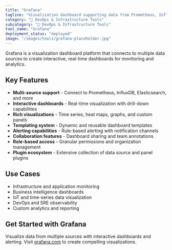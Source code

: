 ```yaml
---
title: "Grafana"
tagline: "Visualization dashboard supporting data from Prometheus, InfluxDB, and other sources"
category: "🔧 DevOps & Infrastructure Tools"
subcategory: "🔧 DevOps & Infrastructure Tools"
tool_name: "Grafana"
deployment_status: "deployed"
image: "/images/tools/grafana-placeholder.jpg"
---
```

Grafana is a visualization dashboard platform that connects to multiple data sources to create interactive, real-time dashboards for monitoring and analytics.

## Key Features

- **Multi-source support** - Connect to Prometheus, InfluxDB, Elasticsearch, and more
- **Interactive dashboards** - Real-time visualization with drill-down capabilities
- **Rich visualizations** - Time series, heat maps, graphs, and custom panels
- **Templating system** - Dynamic and reusable dashboard templates
- **Alerting capabilities** - Rule-based alerting with notification channels
- **Collaboration features** - Dashboard sharing and team annotations
- **Role-based access** - Granular permissions and organization management
- **Plugin ecosystem** - Extensive collection of data source and panel plugins

## Use Cases

- Infrastructure and application monitoring
- Business intelligence dashboards
- IoT and time-series data visualization
- DevOps and SRE observability
- Custom analytics and reporting

## Get Started with Grafana

Visualize data from multiple sources with interactive dashboards and alerting. Visit [grafana.com](https://grafana.com) to create compelling visualizations.